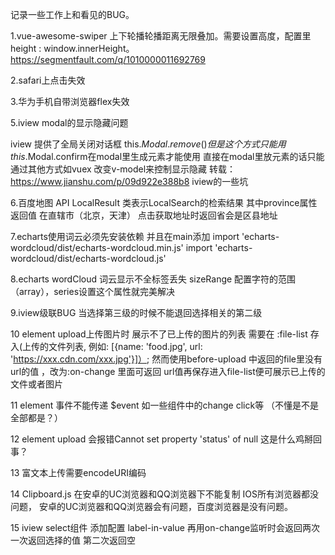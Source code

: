记录一些工作上和看见的BUG。 

1.vue-awesome-swiper   上下轮播轮播距离无限叠加。需要设置高度，配置里 height : window.innerHeight。https://segmentfault.com/q/1010000011692769

2.safari上点击失效

3.华为手机自带浏览器flex失效

5.iview modal的显示隐藏问题

iview 提供了全局关闭对话框 this.$Modal.remove()
但是这个方式只能用this.$Modal.confirm在modal里生成元素才能使用
直接在modal里放元素的话只能通过其他方式如vuex 改变v-model来控制显示隐藏
转载：https://www.jianshu.com/p/09d922e388b8   iview的一些坑

6.百度地图
API LocalResult 类表示LocalSearch的检索结果 其中province属性返回值 在直辖市（北京，天津） 点击获取地址时返回省会是区县地址

7.echarts使用词云必须先安装依赖 并且在main添加
import 'echarts-wordcloud/dist/echarts-wordcloud.min.js'
import 'echarts-wordcloud/dist/echarts-wordcloud.js'

8.echarts wordCloud 词云显示不全标签丢失
 sizeRange 配置字符的范围（array），series设置这个属性就完美解决
 
9.iview级联BUG 当选择第三级的时候不能退回选择相关的第二级

10 element upload上传图片时 展示不了已上传的图片的列表
需要在 :file-list 存入(上传的文件列表, 例如: [{name: 'food.jpg', url: 'https://xxx.cdn.com/xxx.jpg'}]）;
然而使用before-upload 中返回的file里没有url的值 ，改为:on-change 里面可返回 url值再保存进入file-list便可展示已上传的文件或者图片

11 element 事件不能传递 $event 如一些组件中的change click等 （不懂是不是全部都是？）

12 element upload 会报错Cannot set property 'status' of null 这是什么鸡掰回事？

13 富文本上传需要encodeURI编码

14 Clipboard.js 在安卓的UC浏览器和QQ浏览器下不能复制 IOS所有浏览器都没问题， 安卓的UC浏览器和QQ浏览器会有问题，百度浏览器是没有问题。

15 iview select组件 添加配置 label-in-value	 再用on-change监听时会返回两次 一次返回选择的值 第二次返回空








